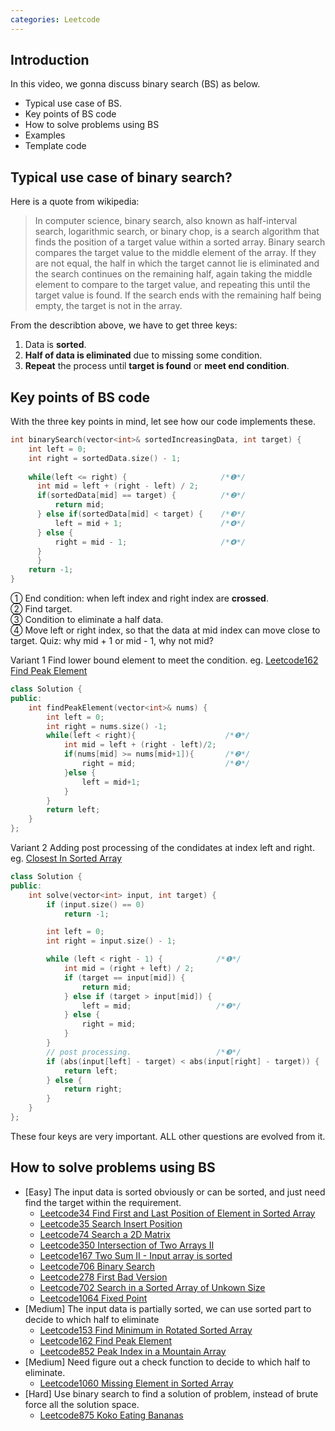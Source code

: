 ```yaml
---
categories: Leetcode
---
```


## Introduction  
In this video, we gonna discuss binary search (BS) as below. 
- Typical use case of BS. 
- Key points of BS code
- How to solve problems using BS
- Examples
- Template code  

## Typical use case of binary search?  
Here is a quote from wikipedia:
> In computer science, binary search, also known as half-interval search, logarithmic search, or binary chop, is a search algorithm that finds the position of a target value within a sorted array. Binary search compares the target value to the middle element of the array. If they are not equal, the half in which the target cannot lie is eliminated and the search continues on the remaining half, again taking the middle element to compare to the target value, and repeating this until the target value is found. If the search ends with the remaining half being empty, the target is not in the array.

From the describtion above, we have to get three keys:
1. Data is **sorted**.
2. **Half of data is eliminated** due to missing some condition.
3. **Repeat** the process until **target is found** or **meet end condition**.  

## Key points of BS code  
With the three key points in mind, let see how our code implements these.

``` cpp
int binarySearch(vector<int>& sortedIncreasingData, int target) {
    int left = 0;
    int right = sortedData.size() - 1;
    
    while(left <= right) {                     /*❶*/
      int mid = left + (right - left) / 2;
      if(sortedData[mid] == target) {          /*❷*/
          return mid;
      } else if(sortedData[mid] < target) {    /*❸*/
          left = mid + 1;                      /*❹*/
      } else {
          right = mid - 1;                     /*❹*/
      }
      }
    return -1;
}
```

① End condition: when left index  and right index are **crossed**.  
② Find target.  
③ Condition to eliminate a half data.  
④ Move left or right index,  so that the data at mid index can move close to target. Quiz: why mid + 1 or mid - 1, why not mid?

Variant 1
Find lower bound element to meet the condition. eg. [Leetcode162 Find Peak Element](https://strstr.io/Leetcode162-Find-Peak-Element/)
``` cpp
class Solution {
public:
    int findPeakElement(vector<int>& nums) {
        int left = 0;
        int right = nums.size() -1;
        while(left < right){                    /*❶*/
            int mid = left + (right - left)/2;
            if(nums[mid] >= nums[mid+1]){       /*❷*/
                right = mid;                    /*❷*/
            }else {
                left = mid+1;
            }
        }
        return left;
    }
};
```
Variant 2
Adding post processing of the condidates at index left and right. eg. [Closest In Sorted Array](https://strstr.io/Closest-In-Sorted-Array/)
``` cpp
class Solution {
public:
    int solve(vector<int> input, int target) {
        if (input.size() == 0)
            return -1;

        int left = 0;
        int right = input.size() - 1;

        while (left < right - 1) {            /*❶*/
            int mid = (right + left) / 2;
            if (target == input[mid]) {
                return mid;
            } else if (target > input[mid]) {
                left = mid;                   /*❷*/
            } else {
                right = mid;
            }
        }
        // post processing.                   /*❸*/
        if (abs(input[left] - target) < abs(input[right] - target)) {
            return left;
        } else {
            return right;
        }
    }
};
```

These four keys are very important. ALL other questions are evolved from it.  

## How to solve problems using BS
- [Easy] The input data is sorted obviously or can be sorted, and just need find the target within the requirement.
	- [Leetcode34 Find First and Last Position of Element in Sorted Array](www.strstr.io/)
	- [Leetcode35 Search Insert Position](www.strstr.io/)
	- [Leetcode74 Search a 2D Matrix](www.strstr.io/)
	- [Leetcode350 Intersection of Two Arrays II](www.strstr.io/)
	- [Leetcode167 Two Sum II - Input array is sorted](www.strstr.io/)
	- [Leetcode706 Binary Search](www.strstr.io)
	- [Leetcode278 First Bad Version](www.strstr.io)
	- [Leetcode702 Search in a Sorted Array of Unkown Size](www.strstr.io)  
	- [Leetcode1064 Fixed Point](https://strstr.io/Leetcode1064-Fixed-Point/)
- [Medium] The input data is partially sorted, we can use sorted part to decide to which half to eliminate
	- [Leetcode153 Find Minimum in Rotated Sorted Array](https://strstr.io/Leetcode153-Find-Minimum-in-Rotated-Sorted-Array/)
	- [Leetcode162 Find Peak Element](https://strstr.io/Leetcode162-Find-Peak-Element/)
	- [Leetcode852 Peak Index in a Mountain Array](https://strstr.io/Leetcode162-Find-Peak-Element/)
- [Medium] Need figure out a check function to decide to which half to eliminate.
	- [Leetcode1060 Missing Element in Sorted Array](https://strstr.io/Leetcode1060-Missing-Element-in-Sorted-Array/)
- [Hard] Use binary search to find a solution of problem, instead of brute force all the solution space.
	- [Leetcode875 Koko Eating Bananas](https://strstr.io/Leetcode875-Koko-Eating-Bananas/)
